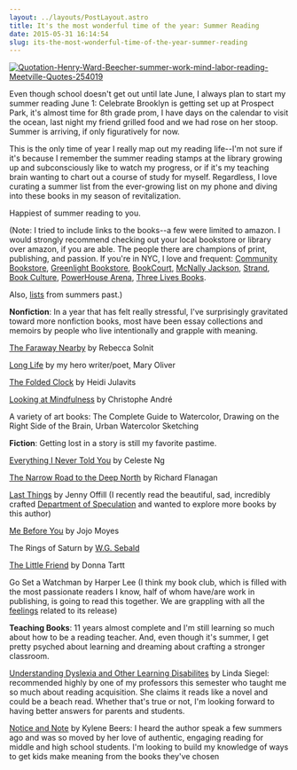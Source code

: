 ```yaml
---
layout: ../layouts/PostLayout.astro
title: It's the most wonderful time of the year: Summer Reading
date: 2015-05-31 16:14:54
slug: its-the-most-wonderful-time-of-the-year-summer-reading
---
```


[![Quotation-Henry-Ward-Beecher-summer-work-mind-labor-reading-Meetville-Quotes-254019](http://akindoflibrary.com/wp-content/uploads/2015/05/Quotation-Henry-Ward-Beecher-summer-work-mind-labor-reading-Meetville-Quotes-254019-300x205.jpg)](http://akindoflibrary.com/wp-content/uploads/2015/05/Quotation-Henry-Ward-Beecher-summer-work-mind-labor-reading-Meetville-Quotes-254019.jpg)

Even though school doesn't get out until late June, I always plan to start my summer reading June 1: Celebrate Brooklyn is getting set up at Prospect Park, it's almost time for 8th grade prom, I have days on the calendar to visit the ocean, last night my friend grilled food and we had rose on her stoop. Summer is arriving, if only figuratively for now.

This is the only time of year I really map out my reading life--I'm not sure if it's because I remember the summer reading stamps at the library growing up and subconsciously like to watch my progress, or if it's my teaching brain wanting to chart out a course of study for myself. Regardless, I love curating a summer list from the ever-growing list on my phone and diving into these books in my season of revitalization.

Happiest of summer reading to you.

(Note: I tried to include links to the books--a few were limited to amazon. I would strongly recommend checking out your local bookstore or library over amazon, if you are able. The people there are champions of print, publishing, and passion. If you're in NYC, I love and frequent: [Community Bookstore](http://communitybookstore.net/), [Greenlight Bookstore](http://www.greenlightbookstore.com/), [BookCourt](http://bookcourt.com/), [McNally Jackson](http://mcnallyjackson.com/), [Strand](http://www.strandbooks.com/), [Book Culture](http://www.bookculture.com/), [PowerHouse Arena](http://www.powerhousearena.com/), [Three Lives Books](http://www.threelives.com/).

Also, [lists](http://akindoflibrary.com/category/summer-reading-conclusion/) from summers past.)

**Nonfiction**: In a year that has felt really stressful, I've surprisingly gravitated toward more nonfiction books, most have been essay collections and memoirs by people who live intentionally and grapple with meaning.

[The Faraway Nearby](http://www.npr.org/2013/06/15/190446642/telling-stories-about-ourselves-in-the-faraway-nearby) by Rebecca Solnit

[Long Life](http://www.brainpickings.org/2015/02/20/mary-oliver-long-life-habit/) by my hero writer/poet, Mary Oliver

[The Folded Clock](http://www.vulture.com/2015/04/heidi-julavits-the-folded-clock.html) by Heidi Julavits

[Looking at Mindfulness](http://www.goodreads.com/book/show/23310167-looking-at-mindfulness) by Christophe André

A variety of art books: The Complete Guide to Watercolor, Drawing on the Right Side of the Brain, Urban Watercolor Sketching

**Fiction**: Getting lost in a story is still my favorite pastime.

[Everything I Never Told You](http://www.celesteng.com/everything-i-never-told-you/) by Celeste Ng

[The Narrow Road to the Deep North](http://www.themanbookerprize.com/books/narrow-road-deep-north) by Richard Flanagan

[Last Things](http://www.amazon.com/Things-Vintage-Contemporaries-Jenny-Offill/dp/1101872071) by Jenny Offill (I recently read the beautiful, sad, incredibly crafted [Department of Speculation](http://www.npr.org/2014/01/26/265674275/in-fragments-of-a-marriage-familiar-themes-get-experimental) and wanted to explore more books by this author)

[Me Before You](http://www.jojomoyes.com/books/me-before-you/) by Jojo Moyes

The Rings of Saturn by [W.G. Sebald](http://www.newyorker.com/books/page-turner/why-you-should-read-w-g-sebald)

[The Little Friend](http://www.nytimes.com/2002/11/03/books/harriet-the-spy.html) by Donna Tartt

Go Set a Watchman by Harper Lee (I think my book club, which is filled with the most passionate readers I know, half of whom have/are work in publishing, is going to read this together. We are grappling with all the [feelings](http://www.independent.co.uk/arts-entertainment/books/features/go-set-a-watchman-is-the-prospect-of-another-book-from-harper-lee-a-potshot-at-the-mockingbird-or-a-literary-coup-10031359.html) related to its release)

**Teaching Books**: 11 years almost complete and I'm still learning so much about how to be a reading teacher. And, even though it's summer, I get pretty psyched about learning and dreaming about crafting a stronger classroom.

[Understanding Dyslexia and Other Learning Disabilites](http://www.amazon.com/Understanding-Dyslexia-Other-Learning-Disabilities/dp/1926966295) by Linda Siegel: recommended highly by one of my professors this semester who taught me so much about reading acquisition. She claims it reads like a novel and could be a beach read. Whether that's true or not, I'm looking forward to having better answers for parents and students.

[Notice and Note](http://www.heinemann.com/products/E04693.aspx) by Kylene Beers: I heard the author speak a few summers ago and was so moved by her love of authentic, engaging reading for middle and high school students. I'm looking to build my knowledge of ways to get kids make meaning from the books they've chosen
